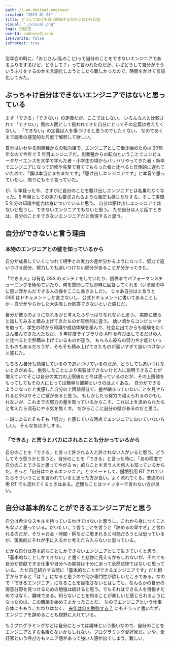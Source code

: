 ```yaml
---
path: /i-am-dekinai-engineer
created: "2023-01-01"
title: どうして自分を過小評価するのかと言われた話
visual: "./visual.png"
tags: [雑記]
userId: sadnessOjisan
isFavorite: false
isProtect: true
---
```


忘年会の時に、「おじさん(私のこと)って自分のことをできないエンジニアであるふりをするけど、どうして？」って言われたのだが、いざどうして自分がそういうふりをするのかを言語化しようとしたら難しかったので、時間をかけて言語化してみた。

## ぶっちゃけ自分はできないエンジニアではないと思っている

まず「できる」「できない」の定義だが、ここではしない。
いろんな人と比較されて「できない」側の人間として扱われてきた自分にとってその定義は考えたくない。
「できない」の定義は人を傷つけると思うのでしたくない。
なのであくまで読者の感覚的な尺度で解釈して欲しい。

自分はいわゆる別業種からの転向組で、エンジニアとして働き始めたのは 2018 年なので今年で 5 年目エンジニアだ。別業種からの転向ということでコンピュータサイエンスを大学で学んだ者・小学生の頃からバリバリやってきた者・新卒でエンジニアになって研修や先輩で育ててもらった者と比べると圧倒的に遅れていたので、「僕は本当にまだまだです」「駆け出しエンジニアです」と本音で思っていたし、周りにもそう言っていた。

が、5 年経った今、さすがに自分のことを駆け出しエンジニアとは名乗れなくなった。5 年目としての実力も要求されるような重圧も感じたりする。そして実際 5 年分の知識や能力は身についていると思う。
自分は駆け出しエンジニアではないと思うし、できないエンジニアでもないと思う。
ただ自分は人と話すときは、自分のことをできないエンジニアだと表現すると思う。

## 自分ができないと言う理由

### 本物のエンジニアとの壁を知っているから

自分が成長していくにつれて相手との実力の差が分かるようになって、努力で追いつける部分、努力しても追いつけない部分があることが分かってきた。

「できる人」は有名 OSS のメンテナをしていたり、限界までパフォーマンスチューニングを極めていたり、何を質問しても即時に回答してくれる（いま頭の中に思い浮かんだできる人の像をここに書きました）。
じゃあ自分はと言うと OSS はドキュメントしか直さないし、公式ドキュメントに書いてあることしか・自分がやらかした大失敗しか回答できないといた感じだ。

自分が彼らのようになれるかと考えたらやっぱりなれないと思う。
実際に彼らと話してみると積み上げてきたものが圧倒的に違う。
幼い頃からコンピュータを触って、学生の時から知識や成功体験を積んで、社会に出てからも経験をたくさん積んできた人たちだ。
5 年程度ライブラリの API を呼び出してるだけの人と比べると全然積み上げているものが違う。
もちろん彼らの努力や才能といったものもあるだろうが、そもそも積み上げてきたものが違いすぎて追いつけないと感じた。

もちろん自分も勉強しているので追いつけているのだが、どうしても追いつけないときがある。
勉強したことにより実装はできないけど人に説明できることが増えていてそこは自分の実力の上限値だと今は思っているのだが、その上限値をもってしてもその人にとっては簡単な部類というのはよくある。
自分ができるようになったと実感した自分の上限値部分で、差が縮まっていないことを見せられるとやはりそこに壁があると思う。
もしかしたら努力で越えられるのかもしれないが、これまでの努力の量を知っているからこそ、これ以上を求められたらと考えたら流石にやる気を無くす。
だからここに自分の壁があるのだと思う。

一説によるとそもそも「努力」と感じている時点でエンジニアに向いていないらしい。
そんな気は少しする。

### 「できる」と言うとバカにされることも分かっているから

自分のことを「できる」と言って許される人と許されない人がいると思う。どうしてそう思うかと言うと、自分のことを「できる」と言った時に、「あの程度で自分のことできると思ってやがる w」的なことを言う人を何人も知っているからだ。きっと「自分はできるエンジニア」とツイートして、鍵垢引用 RT されていたらそういうことを言われていると思った方が良い。よく流れてくる。普通の引用 RT でも流れてくるときはある。迂闊なことはツイッターで言わない方が良い。

## 自分は基本的なことができるエンジニアだと思う

自分は希少なスキルを持っているわけではないと思うし、これから身につくこともないと思っている。だいたいこう言うことを言うと「諦めるの早すぎ」と言われるのだが、そりゃお金・時間・師などに恵まれると可能だろうとは思っているが、現実的にそれが手に入るかと考えたら入らないと思っている。

だから自分は基本的なことしかできないエンジニアとして生きていくと思う。
「基本的なことしかできない」と書くと悲惨に見えるかもしれないが、それでも自分が貢献できる仕事や自分への期待は十分にあって全然悲惨ではないと思っている。
ただ自己紹介する時に「基本的なことができるエンジニアです」だと相手からすると「は？」になると思うので何か専門性が欲しいところである。なので「できるエンジニア」になることを目指さないとはしても、なんらかの自分の得意分野を見つけるための勉強は続けると思う。でもそれはできる人を目指すためではなく、趣味である。知らないことを知ることが楽しいと感じられるようになったのは、この職業を始めてよかったことだ。
なのでエンジニアという仕事自体にももうこだわりはなく、 [来年は何を勉強する？](https://blog.ojisan.io/programming-hurikaeri-2022/#%E6%9D%A5%E5%B9%B4%E3%81%AF%E4%BD%95%E3%82%92%E5%8B%89%E5%BC%B7%E3%81%99%E3%82%8B) にもチラっと書いたが、エンジニアを辞めることも視野に入れている。

もうプログラミングなどは自分にとっては趣味という扱いなので、自分のことをエンジニアとすら名乗らないかもしれない。プログラミング愛好家だ。いや、愛好家という呼び方もマニア感があって強い人感が出てしまう。難しい。
